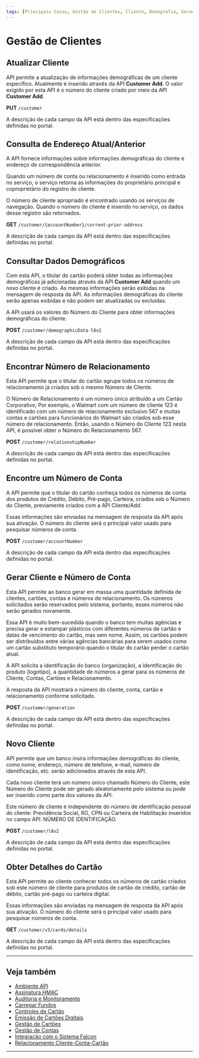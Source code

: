 ```yaml
---
tags: [Principais Casos, Gestão de Clientes, Cliente, Demografia, Geração, Procurar, Endereço]
---
```


# Gestão de Clientes

## Atualizar Cliente

API permite a atualização de informações demográficas de um cliente específico. Atualmente é inserido através da API **Customer Add**. O valor exigido por esta API é o número do cliente criado por meio da API **Customer Add**.

**PUT** `/customer`

A descrição de cada campo da API está dentro das especificações definidas no portal.

## Consulta de Endereço Atual/Anterior

A API fornece informações sobre informações demográficas do cliente e endereço de correspondência anterior. 

Quando um número de conta ou relacionamento é inserido como entrada no serviço, o serviço retorna as informações do proprietário principal e coproprietário do registro do cliente.

O número de cliente apropriado é encontrado usando os serviços de navegação. Quando o número do cliente é inserido no serviço, os dados desse registro são retornados.

**GET** `/customer/{accountNumber}/current-prior-address`

A descrição de cada campo da API está dentro das especificações definidas no portal.

## Consultar Dados Demográficos

Com esta API, o titular do cartão poderá obter todas as informações demográficas já adicionadas através da API **Customer Add** quando um novo cliente é criado. As mesmas informações serão exibidas na mensagem de resposta da API. As informações demográficas do cliente serão apenas exibidas e não podem ser atualizadas ou excluídas.

A API usará os valores do Número do Cliente para obter informações demográficas do cliente.

**POST** `/customer/demographicData-l8v2`

A descrição de cada campo da API está dentro das especificações definidas no portal.

## Encontrar Número de Relacionamento

Esta API permite que o titular do cartão agrupe todos os números de relacionamento já criados sob o mesmo Número de Cliente.

O Número de Relacionamento é um número único atribuído a um Cartão Corporativo; Por exemplo, o Walmart com um número de cliente 123 é identificado com um número de relacionamento exclusivo 567 e muitas contas e cartões para funcionários do Walmart são criados sob esse número de relacionamento. Então, usando o Número do Cliente 123 nesta API, é possível obter o Número do Relacionamento 567.

**POST** `/customer/relationshipNumber`

A descrição de cada campo da API está dentro das especificações definidas no portal.

## Encontre um Número de Conta

A API permite que o titular do cartão conheça todos os números de conta dos produtos de Crédito, Débito, Pré-pago, Carteira, criados sob o Número do Cliente, previamente criados com a API Cliente/Add.

Essas informações são enviadas na mensagem de resposta da API após sua ativação. O número do cliente será o principal valor usado para pesquisar números de conta.

**POST** `/customer/accountNumber`

A descrição de cada campo da API está dentro das especificações definidas no portal.

## Gerar Cliente e Número de Conta

Esta API permite ao banco gerar em massa uma quantidade definida de clientes, cartões, contas e números de relacionamento. Os números solicitados serão reservados pelo sistema, portanto, esses números não serão gerados novamente.

Essa API é muito bem-sucedida quando o banco tem muitas agências e precisa gerar e estampar  plásticos com diferentes números de cartão e datas de vencimento do cartão, mas sem nome. 
Assim, os cartões podem ser distribuídos entre várias agências bancárias para serem usados como um cartão substituto temporário quando o titular do cartão perder o cartão atual.

A API solicita a identificação do banco (organização), a identificação do produto (logotipo), a quantidade de números a gerar para os números de Cliente, Contas, Cartões e Relacionamento.

A resposta da API mostrará o número do cliente, conta, cartão e relacionamento conforme solicitado.

**POST** `/customer/generation`

A descrição de cada campo da API está dentro das especificações definidas no portal.

## Novo Cliente

API permite que um banco insira informações demográficas do cliente, como nome, endereço, número de telefone, e-mail, número de identificação, etc. serão adicionados através de esta API.

Cada novo cliente terá um número único chamado Número do Cliente, este Número do Cliente pode ser gerado aleatoriamente pelo sistema ou pode ser inserido como parte dos valores da API.

Este número de cliente é independente do número de identificação pessoal do cliente: Previdência Social, RG, CPN ou Carteira de Habilitação inseridos no campo API: NÚMERO DE IDENTIFICAÇÃO.

**POST** `/customer/l8v2`
                
A descrição de cada campo da API está dentro das especificações definidas no portal.

## Obter Detalhes do Cartão

Esta API permite ao cliente conhecer todos os números de cartão criados sob este número de cliente para produtos de cartão de crédito, cartão de débito, cartão pré-pago ou carteira digital.

Essas informações são enviadas na mensagem de resposta da API após sua ativação. O número do cliente será o principal valor usado para pesquisar números de conta.

**GET** `/customer/v3/cards/details`

A descrição de cada campo da API está dentro das especificações definidas no portal.

---

## Veja também

- [Ambiente API](?path=docs/português/principais-casos/ambiente-api.md)
- [Assinatura HMAC](?path=docs/português/principais-casos/hmac.md)
- [Auditoria e Monitoramento](?path=docs/português/principais-casos/auditoria.md)
- [Carregar Fundos](?path=docs/português/principais-casos/carregar-fundos.md)
- [Controles de Cartão](?path=docs/português/principais-casos/controles-cartão.md)
- [Emissão de Cartões Digitais](?path=docs/português/principais-casos/emissão-cartões.md)
- [Gestão de Cartões](?path=docs/português/principais-casos/gestão-cartões.md)
- [Gestão de Contas](?path=docs/português/principais-casos/gestão-contas.md)
- [Integração com o Sistema Falcon](?path=docs/português/principais-casos/integração-falcon.md)
- [Relacionamento Cliente-Conta-Cartão](?path=docs/português/principais-casos/relação.md)

---

